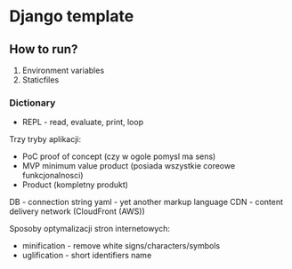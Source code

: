 # Django template

## How to run?
1. Environment variables
2. Staticfiles

### Dictionary
- REPL - read, evaluate, print, loop

Trzy tryby aplikacji:
- PoC proof of concept (czy w ogole pomysl ma sens)
- MVP minimum value product (posiada wszystkie coreowe funkcjonalnosci)
- Product (kompletny produkt)

DB - connection string
yaml - yet another markup language
CDN - content delivery network (CloudFront (AWS))

Sposoby optymalizacji stron internetowych:
- minification - remove white signs/characters/symbols
- uglification - short identifiers name